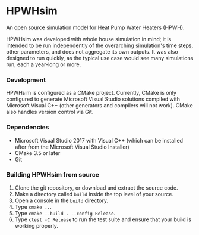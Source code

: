 # HPWHsim

An open source simulation model for Heat Pump Water Heaters (HPWH).

HPWHsim was developed with whole house simulation in mind; it is intended to be run independently of the overarching simulation's time steps, other parameters, and does not aggregate its own outputs. It was also designed to run quickly, as the typical use case would see many simulations run, each a year-long or more.

### Development

HPWHsim is configured as a CMake project. Currently, CMake is only configured to generate Microsoft Visual Studio solutions compiled with Microsoft Visual C++ (other generators and compilers will not work). CMake also handles version control via Git.

### Dependencies

- Microsoft Visual Studio 2017 with Visual C++ (which can be installed after from the Microsoft Visual Studio Installer)
- CMake 3.5 or later
- Git

### Building HPWHsim from source

1. Clone the git repository, or download and extract the source code.
2. Make a directory called `build` inside the top level of your source.
3. Open a console in the `build` directory.
4. Type `cmake ..`.
5. Type `cmake --build . --config Release`.
6. Type `ctest -C Release` to run the test suite and ensure that your build is working properly.
